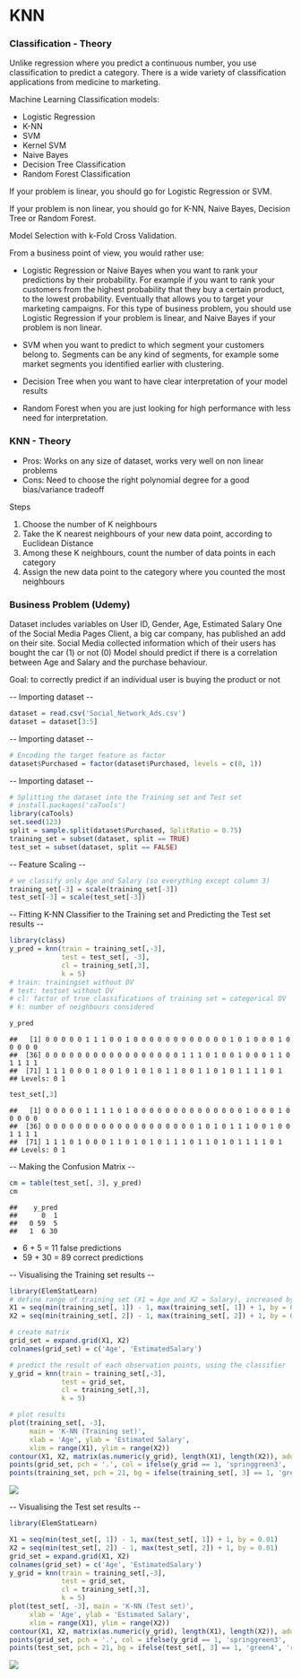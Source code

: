 # KNN



### Classification - Theory
Unlike regression where you predict a continuous number, you use classification to predict a category. There is a wide variety of classification applications from medicine to marketing.

Machine Learning Classification models:

* Logistic Regression
* K-NN
* SVM
* Kernel SVM
* Naive Bayes
* Decision Tree Classification
* Random Forest Classification

If your problem is linear, you should go for Logistic Regression or SVM.

If your problem is non linear, you should go for K-NN, Naive Bayes, Decision Tree or Random Forest. 

Model Selection with k-Fold Cross Validation.

From a business point of view, you would rather use:

* Logistic Regression or Naive Bayes when you want to rank your predictions by their probability. For example if you want to rank your customers from the highest probability that they buy a certain product, to the lowest probability. Eventually that allows you to target your marketing campaigns. For this type of business problem, you should use Logistic Regression if your problem is linear, and Naive Bayes if your problem is non linear.

* SVM when you want to predict to which segment your customers belong to. Segments can be any kind of segments, for example some market segments you identified earlier with clustering.

* Decision Tree when you want to have clear interpretation of your model results

* Random Forest when you are just looking for high performance with less need for interpretation.

### KNN - Theory

* Pros: Works on any size of dataset, works very well on non linear problems
* Cons: Need to choose the right polynomial degree for a good bias/variance tradeoff

Steps

1. Choose the number of K neighbours
2. Take the K nearest neighbours of your new data point, according to Euclidean Distance
3. Among these K neighbours, count the number of data points in each category
4. Assign the new data point to the category where you counted the most neighbours

### Business Problem (Udemy)
Dataset includes variables on User ID, Gender, Age, Estimated Salary
One of the Social Media Pages Client, a big car company, has published an add on their site.
Social Media collected information which of their users has bought the car (1) or not (0)
Model should predict if there is a correlation between Age and Salary and the purchase behaviour.

Goal: to correctly predict if an individual user is buying the product or not

-- Importing dataset -- 

```r
dataset = read.csv('Social_Network_Ads.csv')
dataset = dataset[3:5]
```

-- Importing dataset -- 

```r
# Encoding the target feature as factor
dataset$Purchased = factor(dataset$Purchased, levels = c(0, 1))
```

-- Importing dataset -- 

```r
# Splitting the dataset into the Training set and Test set
# install.packages('caTools')
library(caTools)
set.seed(123)
split = sample.split(dataset$Purchased, SplitRatio = 0.75)
training_set = subset(dataset, split == TRUE)
test_set = subset(dataset, split == FALSE)
```

-- Feature Scaling -- 

```r
# we classify only Age and Salary (so everything except column 3)
training_set[-3] = scale(training_set[-3])
test_set[-3] = scale(test_set[-3])
```

-- Fitting K-NN Classifier to the Training set and Predicting the Test set results -- 

```r
library(class)
y_pred = knn(train = training_set[,-3],
             test = test_set[, -3],
             cl = training_set[,3],
             k = 5)
# train: trainingset without DV
# test:	testset without DV
# cl: factor of true classifications of training set = categorical DV
# k: number of neighbours considered

y_pred
```

```
##   [1] 0 0 0 0 0 1 1 1 0 0 1 0 0 0 0 0 0 0 0 0 0 0 0 1 0 1 0 0 0 1 0 0 0 0 0
##  [36] 0 0 0 0 0 0 0 0 0 0 0 0 0 0 0 0 0 1 1 1 0 1 0 0 1 0 0 0 1 1 0 1 1 1 1
##  [71] 1 1 1 0 0 0 1 0 0 1 0 1 0 1 0 1 1 0 0 1 1 0 1 0 1 1 1 1 0 1
## Levels: 0 1
```

```r
test_set[,3]
```

```
##   [1] 0 0 0 0 0 1 1 1 1 0 1 0 0 0 0 0 0 0 0 0 0 0 0 0 0 1 0 0 0 1 0 0 0 0 0
##  [36] 0 0 0 0 0 0 0 0 0 0 0 0 0 0 0 0 0 0 0 1 0 1 0 1 1 1 0 0 1 0 0 1 1 1 1
##  [71] 1 1 1 0 1 0 0 0 1 1 0 1 0 1 0 1 1 1 0 1 1 0 1 0 1 1 1 1 0 1
## Levels: 0 1
```

-- Making the Confusion Matrix -- 

```r
cm = table(test_set[, 3], y_pred)
cm
```

```
##    y_pred
##      0  1
##   0 59  5
##   1  6 30
```

* 6 + 5 = 11 false predictions
* 59 + 30 = 89 correct predictions


-- Visualising the Training set results -- 

```r
library(ElemStatLearn)
# define range of training set (X1 = Age and X2 = Salary), increased by -1, +1 so points are not squeezed in the graph
X1 = seq(min(training_set[, 1]) - 1, max(training_set[, 1]) + 1, by = 0.01)
X2 = seq(min(training_set[, 2]) - 1, max(training_set[, 2]) + 1, by = 0.01)

# create matrix
grid_set = expand.grid(X1, X2)
colnames(grid_set) = c('Age', 'EstimatedSalary')

# predict the result of each observation points, using the classifier
y_grid = knn(train = training_set[,-3],
             test = grid_set,
             cl = training_set[,3],
             k = 5)

# plot results
plot(training_set[, -3],
     main = 'K-NN (Training set)',
     xlab = 'Age', ylab = 'Estimated Salary',
     xlim = range(X1), ylim = range(X2))
contour(X1, X2, matrix(as.numeric(y_grid), length(X1), length(X2)), add = TRUE)
points(grid_set, pch = '.', col = ifelse(y_grid == 1, 'springgreen3', 'tomato'))
points(training_set, pch = 21, bg = ifelse(training_set[, 3] == 1, 'green4', 'red3'))
```

![](KNN_files/figure-html/unnamed-chunk-7-1.png)<!-- -->

-- Visualising the Test set results -- 

```r
library(ElemStatLearn)

X1 = seq(min(test_set[, 1]) - 1, max(test_set[, 1]) + 1, by = 0.01)
X2 = seq(min(test_set[, 2]) - 1, max(test_set[, 2]) + 1, by = 0.01)
grid_set = expand.grid(X1, X2)
colnames(grid_set) = c('Age', 'EstimatedSalary')
y_grid = knn(train = training_set[,-3],
             test = grid_set,
             cl = training_set[,3],
             k = 5)
plot(test_set[, -3], main = 'K-NN (Test set)',
     xlab = 'Age', ylab = 'Estimated Salary',
     xlim = range(X1), ylim = range(X2))
contour(X1, X2, matrix(as.numeric(y_grid), length(X1), length(X2)), add = TRUE)
points(grid_set, pch = '.', col = ifelse(y_grid == 1, 'springgreen3', 'tomato'))
points(test_set, pch = 21, bg = ifelse(test_set[, 3] == 1, 'green4', 'red3'))
```

![](KNN_files/figure-html/unnamed-chunk-8-1.png)<!-- -->
